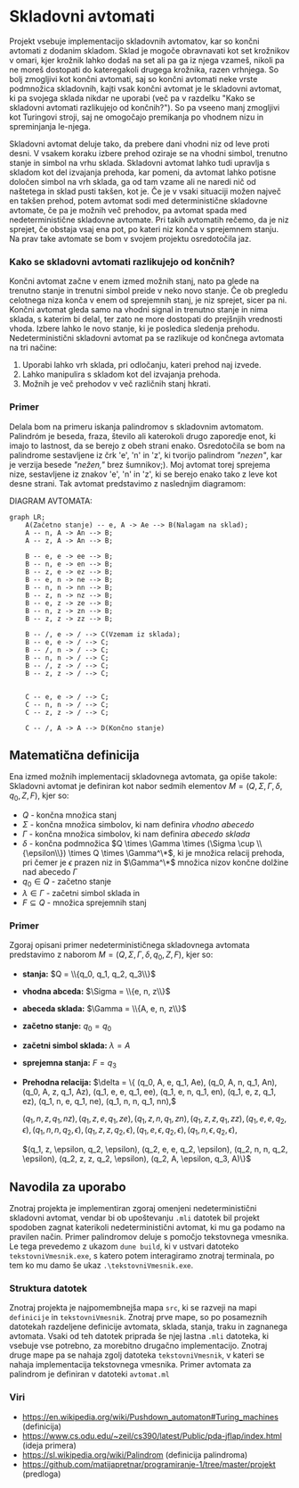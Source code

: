 # Skladovni avtomati

Projekt vsebuje implementacijo skladovnih avtomatov, kar so končni avtomati z dodanim skladom. Sklad je mogoče obravnavati kot set krožnikov v omari, kjer krožnik lahko dodaš na set ali pa ga iz njega vzameš, nikoli pa ne moreš dostopati do kateregakoli drugega krožnika, razen vrhnjega. So bolj zmogljivi kot končni avtomati, saj so končni avtomati neke vrste podmnožica skladovnih, kajti vsak končni avtomat je le skladovni avtomat, ki pa svojega sklada nikdar ne uporabi (več pa v razdelku "Kako se skladovni avtomati razlikujejo od končnih?"). So pa vseeno manj zmogljivi kot Turingovi stroji, saj ne omogočajo premikanja po vhodnem nizu in spreminjanja le-njega. 

Skladovni avtomat deluje tako, da prebere dani vhodni niz od leve proti desni. V vsakem koraku izbere prehod oziraje se na vhodni simbol, trenutno stanje in simbol na vrhu sklada. Skladovni avtomat lahko tudi upravlja s skladom kot del izvajanja prehoda, kar pomeni, da avtomat lahko potisne določen simbol na vrh sklada, ga od tam vzame ali ne naredi nič od naštetega in sklad pusti takšen, kot je. Če je v vsaki situaciji možen največ en takšen prehod, potem avtomat sodi med deterministične skladovne avtomate, če pa je možnih več prehodov, pa avtomat spada med nedeterministične skladovne avtomate. Pri takih avtomatih rečemo, da je niz sprejet, če obstaja vsaj ena pot, po kateri niz konča v sprejemnem stanju. Na prav take avtomate se bom v svojem projektu osredotočila jaz.

### Kako se skladovni avtomati razlikujejo od končnih?

Končni avtomat začne v enem izmed možnih stanj, nato pa glede na trenutno stanje in trenutni simbol preide v neko novo stanje. Če ob pregledu celotnega niza konča v enem od sprejemnih stanj, je niz sprejet, sicer pa ni. Končni avtomat gleda samo na vhodni signal in trenutno stanje in nima sklada, s katerim bi delal, ter zato ne more dostopati do prejšnjih vrednosti vhoda. Izbere lahko le novo stanje, ki je posledica sledenja prehodu. Nedeterministični skladovni avtomat pa se razlikuje od končnega avtomata na tri načine:

  1. Uporabi lahko vrh sklada, pri odločanju, kateri prehod naj izvede.
  2. Lahko manipulira s skladom kot del izvajanja prehoda.
  3. Možnih je več prehodov v več različnih stanj hkrati.

### Primer

Delala bom na primeru iskanja palindromov s skladovnim avtomatom. Palindróm je beseda, fraza, število ali katerokoli drugo zaporedje enot, ki imajo to lastnost, da se berejo z obeh strani enako. Osredotočila se bom na palindrome sestavljene iz črk 'e', 'n' in 'z', ki tvorijo palindrom *"nezen"*, kar je verzija besede *"nežen,"* brez šumnikov;). Moj avtomat torej sprejema nize, sestavljene iz znakov 'e', 'n' in 'z', ki se berejo enako tako z leve kot desne strani. Tak avtomat predstavimo z naslednjim diagramom:

DIAGRAM AVTOMATA:

```mermaid
graph LR;
    A(Začetno stanje) -- e, A -> Ae --> B(Nalagam na sklad);
    A -- n, A -> An --> B;
    A -- z, A -> An --> B;

    B -- e, e -> ee --> B;
    B -- n, e -> en --> B;
    B -- z, e -> ez --> B;
    B -- e, n -> ne --> B;
    B -- n, n -> nn --> B;
    B -- z, n -> nz --> B;
    B -- e, z -> ze --> B;
    B -- n, z -> zn --> B;
    B -- z, z -> zz --> B;

    B -- /, e -> / --> C(Vzemam iz sklada);
    B -- e, e -> / --> C;
    B -- /, n -> / --> C;
    B -- n, n -> / --> C;
    B -- /, z -> / --> C;
    B -- z, z -> / --> C;
   

    C -- e, e -> / --> C;
    C -- n, n -> / --> C;
    C -- z, z -> / --> C;

    C -- /, A -> A --> D(Končno stanje)
```

## Matematična definicija

Ena izmed možnih implementacij skladovnega avtomata, ga opiše takole:
Skladovni avtomat je definiran kot nabor sedmih elementov $M = (Q, \Sigma, \Gamma, \delta, q_0, Z, F)$, kjer so:

- $Q$ - končna množica stanj
- $\Sigma$ - končna množica simbolov, ki nam definira *vhodno abecedo*
- $\Gamma$ - končna množica simbolov, ki nam definira *abecedo sklada*
- $\delta$ - končna podmnožica $Q \times \Gamma \times (\Sigma \cup \\{\epsilon\\}) \times Q \times \Gamma^\*$, ki je množica relacij prehoda, pri čemer je $\epsilon$ prazen niz in $\Gamma^\*$ množica nizov končne dolžine nad abecedo $\Gamma$
- $q_0 \in Q$ - začetno stanje
- $\lambda \in \Gamma$ - začetni simbol sklada in
- $F \subseteq Q$ - množica sprejemnih stanj

### Primer

Zgoraj opisani primer nedeterminističnega skladovnega avtomata predstavimo z naborom $M = (Q, \Sigma, \Gamma, \delta, q_0, Z, F)$, kjer so:

- **stanja:** $Q = \\{q_0, q_1, q_2, q_3\\}$
- **vhodna abceda:** $\Sigma = \\{e, n, z\\}$
- **abeceda sklada:** $\Gamma = \\{A, e, n, z\\}$
- **začetno stanje:** $q_0 = q_0$
- **začetni simbol sklada:** $\lambda = A$
- **sprejemna stanja:** $F = q_3$
- **Prehodna relacija:** $\delta = \\{
  (q_0, A, e, q_1, Ae),
  (q_0, A, n, q_1, An),
  (q_0, A, z, q_1, Az), 
  (q_1, e, e, q_1, ee),
  (q_1, e, n, q_1, en),
  (q_1, e, z, q_1, ez),
  (q_1, n, e, q_1, ne),
  (q_1, n, n, q_1, nn),$

  
  $(q_1, n, z, q_1, nz),
  (q_1, z, e, q_1, ze),
  (q_1, z, n, q_1, zn),
  (q_1, z, z, q_1, zz),
  (q_1, e, e, q_2, \epsilon),
  (q_1, n, n, q_2, \epsilon),
  (q_1, z, z, q_2, \epsilon),
  (q_1, e, \epsilon, q_2, \epsilon),
  (q_1, n, \epsilon, q_2, \epsilon),$

  $(q_1, z, \epsilon, q_2, \epsilon),
  (q_2, e, e, q_2, \epsilon),
  (q_2, n, n, q_2, \epsilon),
  (q_2, z, z, q_2, \epsilon),
  (q_2, A, \epsilon, q_3, A)\\}$

## Navodila za uporabo

Znotraj projekta je implementiran zgoraj omenjeni nedeterministični skladovni avtomat, vendar bi ob upoštevanju `.mli` datotek bil projekt spodoben zagnat katerikoli nedeterministični avtomat, ki mu ga podamo na pravilen način. Primer palindromov deluje s pomočjo tekstovnega vmesnika. Le tega prevedemo z ukazom `dune build`, ki v ustvari datoteko `tekstovniVmesnik.exe`, s katero potem interagiramo znotraj terminala, po tem ko mu damo še ukaz `.\tekstovniVmesnik.exe`.

### Struktura datotek

Znotraj projekta je najpomembnejša mapa `src`, ki se razveji na mapi `definicije` in `tekstovniVmesnik`. Znotraj prve mape, so po posameznih datotekah razdeljene definicije avtomata, sklada, stanja, traku in zagnanega avtomata. Vsaki od teh datotek priprada še njej lastna `.mli` datoteka, ki vsebuje vse potrebno, za morebitno drugačno implementacijo. Znotraj druge mape pa se nahaja zgolj datoteka `tekstovniVmesnik`, v kateri se nahaja implementacija tekstovnega vmesnika. Primer avtomata za palindrom je definiran v datoteki `avtomat.ml`

### Viri
- https://en.wikipedia.org/wiki/Pushdown_automaton#Turing_machines (definicija)
- https://www.cs.odu.edu/~zeil/cs390/latest/Public/pda-jflap/index.html (ideja primera)
- https://sl.wikipedia.org/wiki/Palindrom (definicija palindroma)
- https://github.com/matijapretnar/programiranje-1/tree/master/projekt (predloga)
